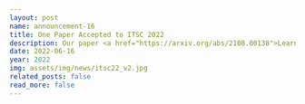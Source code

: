 ```yaml
---
layout: post
name: announcement-16
title: One Paper Accepted to ITSC 2022
description: Our paper <a href="https://arxiv.org/abs/2108.00138">Learning to Control DC Motor for Micromobility in Real Time with Reinforcement Learning</a> has been accepted to ITSC, the flagship conference of <a href="https://ieee-itss.org">IEEE ITSS</a>. Congratulations to all the authors!
date: 2022-06-16
year: 2022
img: assets/img/news/itsc22_v2.jpg 
related_posts: false
read_more: false 
---
```

